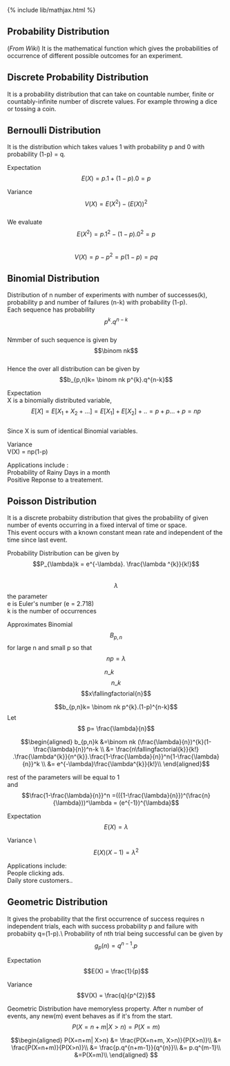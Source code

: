 {% include lib/mathjax.html %}

## Probability Distribution
(_From Wiki_) It is the mathematical function which gives the probabilities of occurrence of different possible outcomes for an experiment.
		  
## Discrete Probability Distribution
It is a probability distribution that can take on countable number, finite or countably-infinite number of discrete values. For example throwing  a dice or tossing a coin.

## Bernoulli Distribution
It is the distribution which takes values 1 with probability p and 0 with probability (1-p) = q.

Expectation\
$$E(X)  = p.1 +(1-p).0 = p$$

Variance \
$$V(X) = E(X^{2}) - (E(X))^{2} $$\
We evaluate $$E(X^{2}) = p.1^{2} - (1-p).0^{2}  = p$$\
$$V(X) = p - p^{2} = p(1-p) = pq$$

## Binomial Distribution
Distribution of n number of experiments with number of successes(k), probability p and number of failures (n-k) with probability (1-p).\
Each sequence has probability $$p^{k}.q^{n-k}$$\
Nmmber of such sequence is given by $$\binom nk$$\
Hence the over all distribution can be given by $$b_{p,n}k= \binom nk p^{k}.q^{n-k}$$

Expectation \
X is a binomially distributed variable,\
$$E[X] = E[X_{1}+X_{2}+...] = E[X_{1}]+E[X_{2}]+.. = p+p...+p =np$$\
Since X is sum of identical Binomial variables.

Variance\
V(X) = np(1-p)

Applications include :\
Probability of Rainy Days in a month\
Positive Reponse to a  treatement.

## Poisson Distribution
It is a discrete probabiity distribution that gives the probability of given number of events occurring in a fixed interval of time or space.\
This event occurs with a known constant mean rate and independent of the time since last event.

Probability Distribution can be given by \
$$P_{\lambda}k = e^{-\lambda}. \frac{\lambda ^{k}}{k!}$$\
$$\lambda$$ the parameter\
e is Euler's number (e = 2.718)\
k is the number of occurrences

Approximates Binomial $$B_{p,n}$$ for large n and small p so that $$np = \lambda$$

$$n\_{k}\qquad$$
$$n\_{k}$$
$$x\fallingfactorial{n}$$

$$b_{p,n}k= \binom nk p^{k}.(1-p)^{n-k}$$
Let$$ p= \frac{\lambda}{n}$$

$$\begin{aligned}
b_{p,n}k &=\binom nk (\frac{\lambda}{n})^{k}(1-\frac{\lambda}{n})^n-k \\
	 &= \frac{n\fallingfactorial{k}}{k!} .\frac{\lambda^{k}}{n^{k}}.\frac{1-\frac{\lambda}{n}}^n{1-\frac{\lambda}{n}}^k \\
	 &= e^{-\lambda}\frac{\lambda^{k}}{k!}\\
\end{aligned}$$

rest of the parameters will be equal to 1\
and $$\frac{1-\frac{\lambda}{n}}^n =(({1-\frac{\lambda}{n}})^(\frac{n}{\lambda}))^\lambda = (e^{-1})^{\lambda}$$

Expectation \
$$E(X) = \lambda$$

Variance \ 
$$E(X)(X-1) = \lambda^{2}$$

Applications include:\
People clicking ads.\
Daily store customers..

## Geometric Distribution

It gives the probability that the first occurrence of success requires n independent trials, each with success probability p and failure with probabiity q=(1-p).\ 
Probability of nth trial being successful can be given by
$$g_{p}(n) = q^{n-1}.p$$

Expectation \
$$E(X) = \frac{1}{p}$$

Variance \
$$V(X) = \frac{q}{p^{2}}$$

Geometric Distribution have memoryless property. After n number of events, any new(m) event behaves as if it's from the start.\
$$P(X=n+m| X>n) = P(X=m)$$

$$\begin{aligned}
P(X=n+m| X>n) &= \frac{P(X=n+m, X>n)}{P(X>n)}\\
&= \frac{P(X=n+m)}{P(X>n)}\\
&= \frac{p.q^{n+m-1}}{q^{n}}\\
&= p.q^{m-1}\\
&=P(X=m)\\
\end{aligned}
$$
